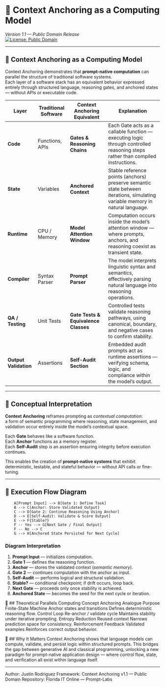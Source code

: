 # 🧠 Context Anchoring as a Computing Model
*Version 1.1 — Public Domain Release*  
[![License: Public Domain](https://img.shields.io/badge/license-Public%20Domain-brightgreen.svg)](./LICENSE)

---

## 🚀 Context Anchoring as a Computing Model

Context Anchoring demonstrates that **prompt-native computation** can parallel the structure of traditional software systems.  
Each layer of a software stack has an equivalent behavior expressed entirely through structured language, reasoning gates, and anchored states — without APIs or executable code.

| **Layer** | **Traditional Software** | **Context Anchoring Equivalent** | **Explanation** |
|------------|---------------------------|----------------------------------|-----------------|
| **Code** | Functions, APIs | **Gates & Reasoning Chains** | Each Gate acts as a callable function — executing logic through controlled reasoning steps rather than compiled instructions. |
| **State** | Variables | **Anchored Context** | Stable reference points (anchors) preserve semantic state between iterations, simulating variable memory in natural language. |
| **Runtime** | CPU / Memory | **Model Attention Window** | Computation occurs inside the model’s attention window — where prompts, anchors, and reasoning coexist as transient state. |
| **Compiler** | Syntax Parser | **Prompt Parser** | The model interprets linguistic syntax and semantics, effectively parsing natural language into reasoning operations. |
| **QA / Testing** | Unit Tests | **Gate Tests & Equivalence Classes** | Controlled tests validate reasoning pathways, using canonical, boundary, and negative cases to confirm stability. |
| **Output Validation** | Assertions | **Self-Audit Section** | Embedded audit prompts act as runtime assertions — verifying schema, logic, and compliance within the model’s output. |

---

## 🧭 Conceptual Interpretation

**Context Anchoring** reframes prompting as *contextual computation*:  
a form of semantic programming where reasoning, state management, and validation occur entirely inside the model’s contextual space.

Each **Gate** behaves like a software function.  
Each **Anchor** functions as a memory register.  
Each **Self-Audit** step is an assertion ensuring integrity before execution continues.

This enables the creation of **prompt-native systems** that exhibit deterministic, testable, and stateful behavior — without API calls or fine-tuning.

---

## 🧩 Execution Flow Diagram
```
    A[Prompt Input] --> B[Gate 1: Define Task]
    B --> C[Anchor: Store Validated Output]
    C --> D[Gate 2: Continue Reasoning Using Anchor]
    D --> E[Self-Audit: Validate & Score Output]
    E --> F{Stable?}
    F -- Yes --> G[Next Gate / Final Output]
    F -- No --> C
    G --> H[Anchored State Persisted for Next Cycle]
```
### Diagram Interpretation
1. **Prompt Input** — initializes computation.  
2. **Gate 1** — defines the reasoning function.  
3. **Anchor** — stores the validated context (*semantic memory*).  
4. **Gate 2** — continues computation with the anchor as input.  
5. **Self-Audit** — performs logical and structural validation.  
6. **Stable?** — conditional checkpoint; if drift occurs, loop back.  
7. **Next Gate** — proceeds only once stability is achieved.  
8. **Anchored State** — becomes the seed for the next cycle or iteration.

🧮 ## Theoretical Parallels
Computing Concept	Anchoring Analogue	Purpose
Finite-State Machine	Anchor states and transitions	Defines deterministic reasoning flow.
Control Loop	Re-anchor / validate cycle	Maintains stability under iterative prompting.
Entropy Reduction	Reused context	Narrows prediction space for consistency.
Reinforcement Feedback	Validated examples	Reinforces correct output behavior.

🧱 ## Why It Matters
Context Anchoring shows that language models can compute, validate, and persist logic within structured prompts.
This bridges the gap between generative AI and classical programming, unlocking a new paradigm for prompt-native application design — where control flow, state, and verification all exist within language itself.

---
Author: Justin Rodriguez
Framework: Context Anchoring v1.1 — Public Domain
Repository: Florida IT Online — Prompt-Labs
